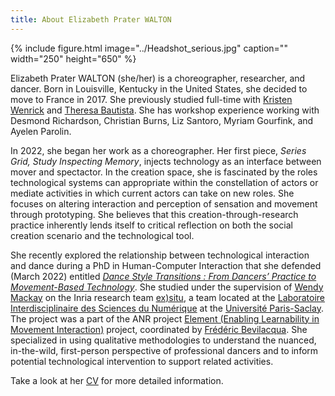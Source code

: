 ```yaml
---
title: About Elizabeth Prater WALTON
---
```

{% include figure.html image="../Headshot_serious.jpg" caption="" width="250" height="650" %}

Elizabeth Prater WALTON (she/her) is a choreographer, researcher, and dancer. Born in Louisville, Kentucky in the United States, she decided to move to France in 2017. She previously studied full-time with [Kristen Wenrick](http://rivercityballet-ky.org/about-us/) and [Theresa Bautista](http://www.theresabautistadance.com/). She has workshop experience working with Desmond Richardson, Christian Burns, Liz Santoro, Myriam Gourfink, and Ayelen Parolin. 

In 2022, she began her work as a choreographer. Her first piece, *Series Grid, Study Inspecting Memory*, injects technology as an interface between mover and spectactor. In the creation space, she is fascinated by the roles technological systems can appropriate within the constellation of actors or mediate activities in which current actors can take on new roles. She focuses on altering interaction and perception of sensation and movement through prototyping. She believes that this creation-through-research practice inherently lends itself to critical reflection on both the social creation scenario and the technological tool.

She recently explored the relationship between technological interaction and dance during a PhD in Human-Computer Interaction that she defended (March 2022) entitled [*Dance Style Transitions : From Dancers’ Practice to Movement-Based Technology*](https://www.theses.fr/2022UPASG027). She studied under the supervision of [Wendy Mackay](https://ex-situ.lri.fr/people/mackay/) on the Inria research team [ex)situ](https://ex-situ.lri.fr/), a team located at the [Laboratoire Interdisciplinaire des Sciences du Numérique](https://www.lisn.upsaclay.fr/) at the [Université Paris-Saclay](https://www.universite-paris-saclay.fr/en). The project was a part of the ANR project [Element (Enabling Learnability in Movement Interaction)](https://element-project.ircam.fr/) project, coordinated by [Frédéric Bevilacqua](https://frederic-bevilacqua.net/). She specialized in using qualitative methodologies to understand the nuanced, in-the-wild, first-person perspective of professional dancers and to inform potential technological intervention to support related activities. 

Take a look at her [CV](September_2022-Elizabeth_Walton_Dance_CV.pdf) for more detailed information.


